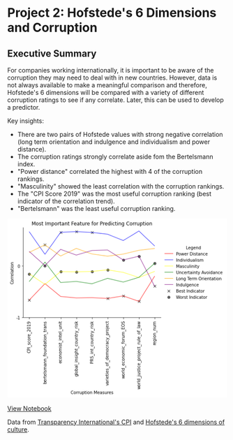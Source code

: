 # Project 2: Hofstede's 6 Dimensions and Corruption
## Executive Summary

For companies working internationally, it is important to be aware of the corruption they may need to deal with in new countries. However, data is not always available to make a meaningful comparison and therefore, Hofstede's 6 dimensions will be compared with a variety of different corruption ratings to see if any correlate. Later, this can be used to develop a predictor.

Key insights:

- There are two pairs of Hofstede values with strong negative correlation (long term orientation and indulgence and individualism and power distance).
- The corruption ratings strongly correlate aside fom the Bertelsmann index.
- "Power distance" correlated the highest with 4 of the corruption rankings.
- "Masculinity" showed the least correlation with the corruption rankings.
- The "CPI Score 2019" was the most useful corruption ranking (best indicator of the correlation trend).
- "Bertelsmann" was the least useful corruption ranking.

![Hofstede's 6 Dimensions and CPI correlation](corruption_features.png "Hofstede's 6 Dimensions and CPI correlation")

[View Notebook](https://github.com/mthorp363/culture_and_corruption/blob/master/Main.ipynb)

Data from [Transparency International's CPI](https://www.transparency.org/en/cpi/2019/results/table) and [Hofstede's 6 dimensions of culture](https://geerthofstede.com/research-and-vsm/dimension-data-matrix/).
